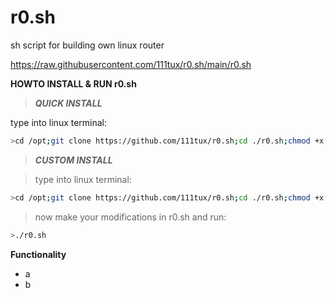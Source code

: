 # r0.sh
sh script for building own linux router

https://raw.githubusercontent.com/111tux/r0.sh/main/r0.sh

**HOWTO INSTALL & RUN r0.sh**

>***QUICK INSTALL***

type into linux terminal:
```bash
>cd /opt;git clone https://github.com/111tux/r0.sh;cd ./r0.sh;chmod +x ./r0.sh;./r0.sh
```

>***CUSTOM INSTALL***

>type into linux terminal:
```bash
>cd /opt;git clone https://github.com/111tux/r0.sh;cd ./r0.sh;chmod +x ./r0.sh
```
>now make your modifications in r0.sh and run:
```bash
>./r0.sh
```

**Functionality**
* a
* b

